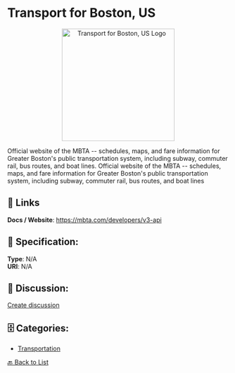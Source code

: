 # Transport for Boston, US
<p align="center">
    <img width="256" src="https://raw.githubusercontent.com/apis-list/apis-list/main/apis/transport-for-boston-us/logo_256x256.png" alt="Transport for Boston, US Logo"/>
</p>

Official website of the MBTA -- schedules, maps, and fare information for Greater Boston's public transportation system, including subway, commuter rail, bus routes, and boat lines. Official website of the MBTA -- schedules, maps, and fare information for Greater Boston's public transportation system, including subway, commuter rail, bus routes, and boat lines

##  🔗 Links
**Docs / Website**: https://mbta.com/developers/v3-api

## 🧬 Specification:
**Type**: N/A  
**URI**: N/A

## 💬 Discussion:
[Create discussion](https://github.com/apis-list/apis-list/discussions/new)

## 🗄️ Categories:
- [Transportation](https://github.com/apis-list/apis-list#transportation)




[🔙 Back to List](https://github.com/apis-list/apis-list)
